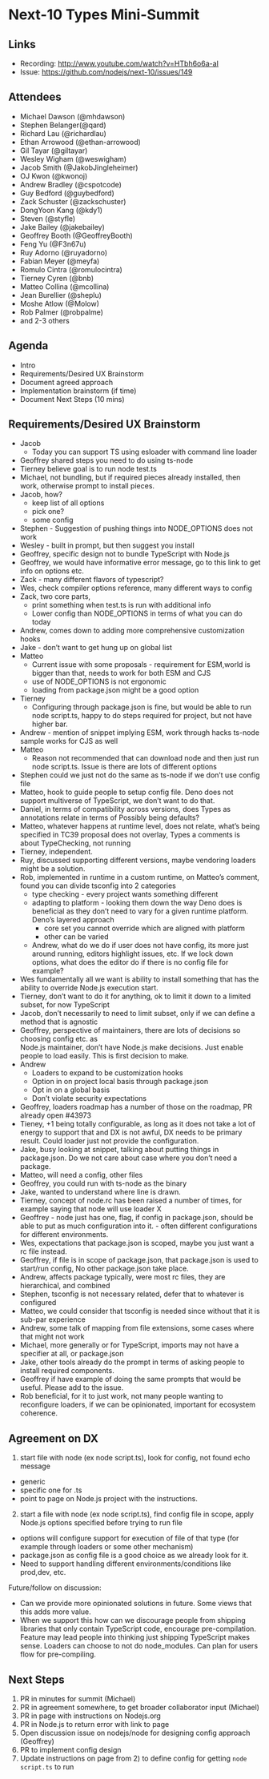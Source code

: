 # Next-10 Types Mini-Summit

## Links

* Recording: <http://www.youtube.com/watch?v=HTbh6o6a-aI>
* Issue: <https://github.com/nodejs/next-10/issues/149>

## Attendees

* Michael Dawson (@mhdawson)
* Stephen Belanger(@qard)
* Richard Lau (@richardlau)
* Ethan Arrowood (@ethan-arrowood)
* Gil Tayar (@giltayar)
* Wesley Wigham (@weswigham)
* Jacob Smith (@JakobJingleheimer)
* OJ Kwon (@kwonoj)
* Andrew Bradley (@cspotcode)
* Guy Bedford (@guybedford)
* Zack Schuster (@zackschuster)
* DongYoon Kang (@kdy1)
* Steven (@styfle)
* Jake Bailey (@jakebailey)
* Geoffrey Booth (@GeoffreyBooth)
* Feng Yu (@F3n67u)
* Ruy Adorno (@ruyadorno)
* Fabian Meyer (@meyfa)
* Romulo Cintra (@romulocintra)
* Tierney Cyren (@bnb)
* Matteo Collina (@mcollina)
* Jean Burellier (@sheplu)
* Moshe Atlow (@Molow)
* Rob Palmer (@robpalme)
* and 2-3 others

## Agenda

* Intro
* Requirements/Desired UX Brainstorm
* Document agreed approach
* Implementation brainstorm (if time)
* Document Next Steps (10 mins)

## Requirements/Desired UX Brainstorm

* Jacob
  * Today you can support TS using esloader with command line loader
* Geoffrey shared steps you need to do using ts-node
* Tierney believe goal is to run node test.ts
* Michael, not bundling, but if required pieces already installed, then work, otherwise
  prompt to install pieces.
* Jacob, how?
  * keep list of all options
  * pick one?
  * some config
* Stephen - Suggestion of pushing things into NODE_OPTIONS does not work
* Wesley - built in prompt, but then suggest you install
* Geoffrey, specific design not to bundle TypeScript with Node.js
* Geoffrey, we would have informative error message, go to this link to get info on
  options etc.
* Zack - many different flavors of typescript?
* Wes, check compiler options reference, many different ways to config
* Zack, two core parts,
  * print something when test.ts is run with additional info
  * Lower config than NODE_OPTIONS in terms of what you can do today
* Andrew, comes down to adding more comprehensive customization hooks
* Jake - don’t want to get hung up on global list
* Matteo
  * Current issue with some proposals - requirement for ESM,world is bigger than that, needs to work for both ESM and CJS
  * use of NODE_OPTIONS is not ergonomic
  * loading from package.json might be a good option
* Tierney
  * Configuring through package.json is fine, but would be able to run node script.ts,
    happy to do steps required for project, but not have higher bar.
* Andrew - mention of snippet implying ESM, work through hacks ts-node sample works for CJS
  as well
* Matteo
  * Reason not recommended that can download node and then just run node script.ts. Issue
    is there are lots of different options
* Stephen could we just not do the same as ts-node if we don’t use config file
* Matteo, hook to guide people to setup config file. Deno does not support multiverse of
  TypeScript, we don’t want to do that.
* Daniel, in terms of compatibility across versions, does Types as annotations relate in terms of
  Possibly being defaults?
* Matteo, whatever happens at runtime level, does not relate, what’s being specified in TC39
  proposal  does not overlay, Types a comments is about TypeChecking, not running
* Tierney, independent.
* Ruy, discussed supporting different versions, maybe vendoring loaders might be a solution.
* Rob, implemented in runtime in a custom runtime, on Matteo’s comment, found you can divide tsconfig into 2 categories
  * type checking - every project wants something different
  * adapting to platform - looking them down the way Deno does is beneficial as they don’t need
    to vary for a given runtime platform. Deno’s layered approach
    * core set you cannot override which are aligned with platform
    * other can be varied
  * Andrew, what do we do if user does not have config, its more just around running, editors
    highlight issues, etc.  If we lock down options, what does the editor do if there is no config
    file for example?
* Wes fundamentally all we want is ability to install something that has the ability to override
  Node.js execution start.
* Tierney, don’t want to do it for anything, ok to limit it down to a limited subset, for now TypeScript
* Jacob, don’t necessarily to need to limit subset, only if we can define a method that is agnostic
* Geoffrey, perspective of maintainers, there are lots of decisions so choosing config etc. as  
  Node.js maintainer, don’t have Node.js make decisions. Just enable people to load easily.
  This is first decision to make.
* Andrew
  * Loaders to expand to be customization hooks
  * Option in on project local basis through package.json
  * Opt in on a global basis
  * Don’t violate security expectations
* Geoffrey, loaders roadmap has a number of those on the roadmap, PR already open #43973
* Tieney, +1 being totally configurable, as long as it does not take a lot of energy to
  support that and DX is not awful, DX needs to be primary result. Could loader just not provide
  the configuration.
* Jake, busy looking at snippet, talking about putting things in package.json.  Do we not care
  about case where you don’t need a package.
* Matteo, will need a config, other files
* Geoffrey, you could run with ts-node as the binary
* Jake, wanted to understand where line is drawn.
* Tierney, concept of node.rc has been raised a number of times, for example saying that node
  will use loader X
* Geoffrey - node just has one, flag, if config in package.json, should be able to put as much
  configuration into it. - often different configurations for different environments.
* Wes, expectations that package.json is scoped, maybe you just want a rc file instead.
* Geoffrey, if file is in scope of package.json, that package.json is used to start/run config,
  No other package.json take place.
* Andrew, affects package typically, were most rc files, they are hierarchical, and combined
* Stephen, tsconfig is not necessary related, defer that to whatever is configured
* Matteo, we could consider that tsconfig is needed since without that it is sub-par experience
* Andrew, some talk of mapping from file extensions, some cases where that might not work
* Michael, more generally or for TypeScript, imports may not have a specifier at all, or
  package.json
* Jake, other tools already do the prompt in terms of asking people to install required components.
* Geoffrey if have example of doing the same prompts that would be useful. Please add to the issue.
* Rob beneficial, for it to just work, not many people wanting to reconfigure loaders, if we
  can be opinionated, important for ecosystem coherence.

## Agreement on DX 
1. start file with node (ex node script.ts), look for config, not found echo message
  * generic
  * specific one for .ts
  * point to page on Node.js project with the instructions.

2. start a file with node (ex node script.ts), find config file in scope, apply Node.js
  options specified before trying to run file
  * options will configure support for execution of file of that type (for example
    through loaders or some other mechanism)
  * package.json as config file is a good choice as we already look for it.
  * Need to support handling different environments/conditions like prod,dev, etc.

Future/follow on discussion:

* Can we provide more opinionated solutions in future. Some views that this adds more value.
* When we support this how can we discourage people from shipping libraries that only contain
  TypeScript code, encourage pre-compilation. Feature may lead people into thinking just
  shipping TypeScript makes sense. Loaders can choose to not do node_modules. Can plan for
  users flow for pre-compiling.

## Next Steps

1. PR in minutes for summit (Michael)
1. PR in agreement somewhere, to get broader collaborator input (Michael)
1. PR in page with instructions on Nodejs.org
1. PR in Node.js to return error with link to page
1. Open discussion issue on nodejs/node for designing config approach (Geoffrey)
1. PR to implement config design
1. Update instructions on page from 2) to define config for getting `node script.ts` to run
